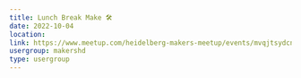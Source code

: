 ```yaml
---
title: Lunch Break Make 🛠️
date: 2022-10-04
location: 
link: https://www.meetup.com/heidelberg-makers-meetup/events/mvqjtsydcnbgb/
usergroup: makershd
type: usergroup
---
```

